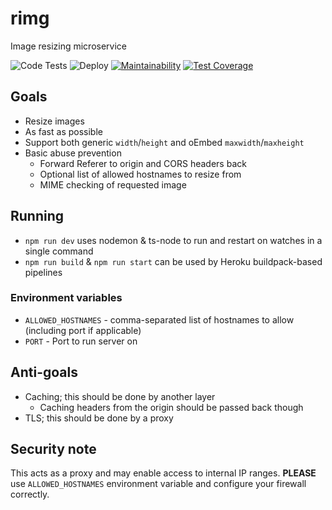 # rimg
Image resizing microservice

![Code Tests](https://github.com/ct-martin/rimg/workflows/Code%20Tests/badge.svg?branch=main)
![Deploy](https://github.com/ct-martin/rimg/workflows/Deploy/badge.svg?branch=main)
[![Maintainability](https://api.codeclimate.com/v1/badges/abca997c5b4cd3725645/maintainability)](https://codeclimate.com/github/ct-martin/rimg/maintainability)
[![Test Coverage](https://api.codeclimate.com/v1/badges/abca997c5b4cd3725645/test_coverage)](https://codeclimate.com/github/ct-martin/rimg/test_coverage)

## Goals
* Resize images
* As fast as possible
* Support both generic `width`/`height` and oEmbed `maxwidth`/`maxheight`
* Basic abuse prevention
  * Forward Referer to origin and CORS headers back
  * Optional list of allowed hostnames to resize from
  * MIME checking of requested image

## Running
* `npm run dev` uses nodemon & ts-node to run and restart on watches in a single command
* `npm run build` & `npm run start` can be used by Heroku buildpack-based pipelines

### Environment variables
* `ALLOWED_HOSTNAMES` - comma-separated list of hostnames to allow (including port if applicable)
* `PORT` - Port to run server on

## Anti-goals
* Caching; this should be done by another layer
  * Caching headers from the origin should be passed back though
* TLS; this should be done by a proxy

## Security note
This acts as a proxy and may enable access to internal IP ranges.
**PLEASE** use `ALLOWED_HOSTNAMES` environment variable and configure your firewall correctly.
